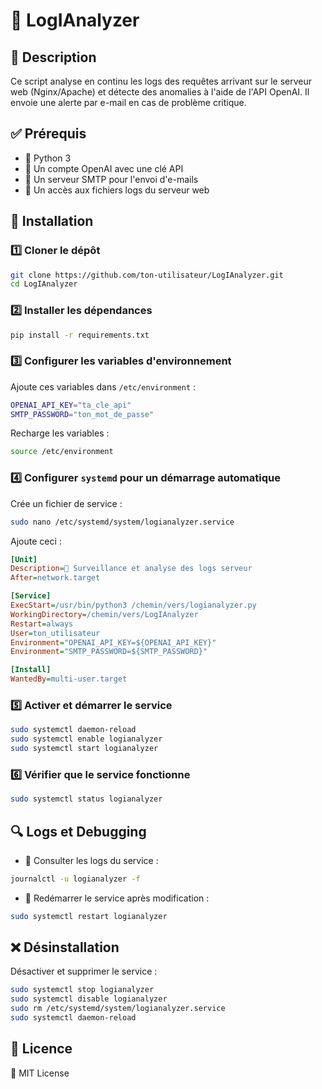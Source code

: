 # 🚀 LogIAnalyzer

## 📌 Description
Ce script analyse en continu les logs des requêtes arrivant sur le serveur web (Nginx/Apache) et détecte des anomalies à l'aide de l'API OpenAI. Il envoie une alerte par e-mail en cas de problème critique.

## ✅ Prérequis
- 🐍 Python 3
- 🔑 Un compte OpenAI avec une clé API
- 📧 Un serveur SMTP pour l'envoi d'e-mails
- 📂 Un accès aux fichiers logs du serveur web

## 🔧 Installation

### 1️⃣ Cloner le dépôt
```bash
git clone https://github.com/ton-utilisateur/LogIAnalyzer.git
cd LogIAnalyzer
```

### 2️⃣ Installer les dépendances
```bash
pip install -r requirements.txt
```

### 3️⃣ Configurer les variables d'environnement
Ajoute ces variables dans `/etc/environment` :
```bash
OPENAI_API_KEY="ta_cle_api"
SMTP_PASSWORD="ton_mot_de_passe"
```
Recharge les variables :
```bash
source /etc/environment
```

### 4️⃣ Configurer `systemd` pour un démarrage automatique
Crée un fichier de service :
```bash
sudo nano /etc/systemd/system/logianalyzer.service
```
Ajoute ceci :
```ini
[Unit]
Description=🚀 Surveillance et analyse des logs serveur
After=network.target

[Service]
ExecStart=/usr/bin/python3 /chemin/vers/logianalyzer.py
WorkingDirectory=/chemin/vers/LogIAnalyzer
Restart=always
User=ton_utilisateur
Environment="OPENAI_API_KEY=${OPENAI_API_KEY}"
Environment="SMTP_PASSWORD=${SMTP_PASSWORD}"

[Install]
WantedBy=multi-user.target
```

### 5️⃣ Activer et démarrer le service
```bash
sudo systemctl daemon-reload
sudo systemctl enable logianalyzer
sudo systemctl start logianalyzer
```

### 6️⃣ Vérifier que le service fonctionne
```bash
sudo systemctl status logianalyzer
```

## 🔍 Logs et Debugging
- 📜 Consulter les logs du service :
```bash
journalctl -u logianalyzer -f
```
- 🔄 Redémarrer le service après modification :
```bash
sudo systemctl restart logianalyzer
```

## ❌ Désinstallation
Désactiver et supprimer le service :
```bash
sudo systemctl stop logianalyzer
sudo systemctl disable logianalyzer
sudo rm /etc/systemd/system/logianalyzer.service
sudo systemctl daemon-reload
```

## 📜 Licence
📝 MIT License
